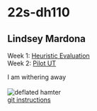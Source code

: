# 22s-dh110
## Lindsey Mardona

Week 1: [Heuristic Evaluation](https://github.com/lindseymardona/22s-dh110/blob/main/heuristics/evaluation.md)\
Week 2: [Pilot UT](https://github.com/lindseymardona/22s-dh110/blob/main/ut/evaluation.md)

I am withering away\
\
![deflated hamter](https://pbs.twimg.com/media/FPE0MhxVEAEsNZk?format=png&name=900x900)\
[git instructions](https://drive.google.com/file/d/1LdzWr7bHXvzPQc9CPPprJozJ-eS_SW16/view)
